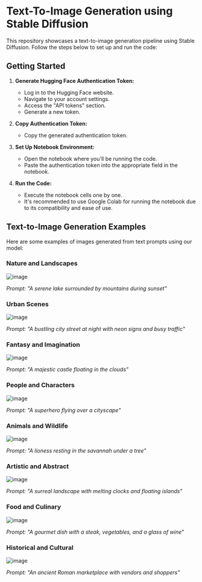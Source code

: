 # Text-To-Image Generation using Stable Diffusion

This repository showcases a text-to-image generation pipeline using Stable Diffusion. Follow the steps below to set up and run the code:

## Getting Started

1. **Generate Hugging Face Authentication Token:**
   - Log in to the Hugging Face website.
   - Navigate to your account settings.
   - Access the "API tokens" section.
   - Generate a new token.

2. **Copy Authentication Token:**
   - Copy the generated authentication token.

3. **Set Up Notebook Environment:**
   - Open the notebook where you'll be running the code.
   - Paste the authentication token into the appropriate field in the notebook.

4. **Run the Code:**
   - Execute the notebook cells one by one.
   - It's recommended to use Google Colab for running the notebook due to its compatibility and ease of use.



## Text-to-Image Generation Examples

Here are some examples of images generated from text prompts using our model:

### Nature and Landscapes
![image](https://github.com/AmanMina/Text-To-Image-Generation-using-Stable-Diffusion/assets/52480530/5aca0856-7eff-4531-bd93-f08002c4cc5b)

*Prompt: "A serene lake surrounded by mountains during sunset"*

### Urban Scenes

![image](https://github.com/AmanMina/Text-To-Image-Generation-using-Stable-Diffusion/assets/52480530/64482c45-3832-4fde-abd5-0a9a5a4e3e43)

*Prompt: "A bustling city street at night with neon signs and busy traffic"*

### Fantasy and Imagination
![image](https://github.com/AmanMina/Text-To-Image-Generation-using-Stable-Diffusion/assets/52480530/2068ec39-b4d8-4470-ad7f-d0b6643a004a)

*Prompt: "A majestic castle floating in the clouds"*

### People and Characters
![image](https://github.com/AmanMina/Text-To-Image-Generation-using-Stable-Diffusion/assets/52480530/0b3d80fe-d3f6-45ae-ad9a-eb2caa1b3567)

*Prompt: "A superhero flying over a cityscape"*

### Animals and Wildlife
![image](https://github.com/AmanMina/Text-To-Image-Generation-using-Stable-Diffusion/assets/52480530/f6e5dc62-bb0c-43c6-99ea-6965765ae8c2)

*Prompt: "A lioness resting in the savannah under a tree"*

### Artistic and Abstract
![image](https://github.com/AmanMina/Text-To-Image-Generation-using-Stable-Diffusion/assets/52480530/80e528b4-1c05-4f06-bcd7-915c0cce5ee2)

*Prompt: "A surreal landscape with melting clocks and floating islands"*

### Food and Culinary
![image](https://github.com/AmanMina/Text-To-Image-Generation-using-Stable-Diffusion/assets/52480530/6f9b9111-6662-438f-8611-df4dcbea3da0)

*Prompt: "A gourmet dish with a steak, vegetables, and a glass of wine"*

### Historical and Cultural
![image](https://github.com/AmanMina/Text-To-Image-Generation-using-Stable-Diffusion/assets/52480530/bbabfd08-57c4-4e1a-9466-cc7ebcc3b033)

*Prompt: "An ancient Roman marketplace with vendors and shoppers"*
